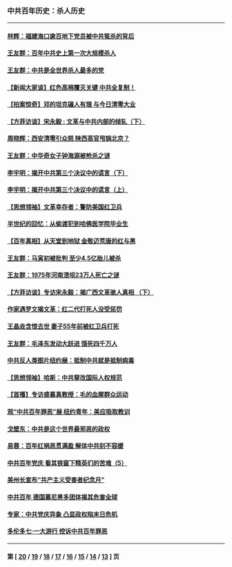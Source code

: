 ### 中共百年历史：杀人历史
---
#### [林辉：福建海口逾百地下党员被中共冤杀的背后](../../pages/nf1176106/n13878946.md?03220430) 
#### [王友群：百年中共史上第一次大规模杀人](../../pages/nf1176106/n13863785.md?03220430) 
#### [王友群：中共是全世界杀人最多的党](../../pages/nf1176106/n13860689.md?03220430) 
#### [【新闻大家谈】红色高棉覆灭关键 中共全复制！](../../pages/nf1176106/n13850222.md?03220430) 
#### [【拍案惊奇】邓的坦克碾人有理 与今日清零大业](../../pages/nf1176106/n13729574.md?03220430) 
#### [【方菲访谈】宋永毅 : 文革与中共内部的倾轧（下）](../../pages/nf1176106/n13486836.md?03220430) 
#### [周晓辉：西安清零引众怒 陕西高官甩锅北京？](../../pages/nf1176106/n13484627.md?03220430) 
#### [王友群：中华奇女子钟海源被枪杀之谜](../../pages/nf1176106/n13430555.md?03220430) 
#### [李宇明：揭开中共第三个决议中的谎言（下）](../../pages/nf1176106/n13389389.md?03220430) 
#### [李宇明：揭开中共第三个决议中的谎言（上）](../../pages/nf1176106/n13388697.md?03220430) 
#### [【思想领袖】文革幸存者：警防美国红卫兵](../../pages/nf1176106/n13339289.md?03220430) 
#### [半世纪的回忆：从偷渡犯到哈佛医学院毕业生](../../pages/nf1176106/n13345328.md?03220430) 
#### [【百年真相】从天堂到地狱 金敬迈荒唐的红与黑](../../pages/nf1176106/n13336995.md?03220430) 
#### [王友群：马寅初被批判 至少4.5亿胎儿被杀](../../pages/nf1176106/n13260313.md?03220430) 
#### [王友群：1975年河南溃坝23万人死亡之谜](../../pages/nf1176106/n13231576.md?03220430) 
#### [【方菲访谈】专访宋永毅：揭广西文革骇人真相 （下）](../../pages/nf1176106/n13209074.md?03220430) 
#### [作家遇罗文揭文革：红二代打死人没受惩罚](../../pages/nf1176106/n13205254.md?03220430) 
#### [王晶垚含恨去世 妻子55年前被红卫兵打死](../../pages/nf1176106/n13203590.md?03220430) 
#### [王友群：毛泽东发动大跃进 饿死四千万人](../../pages/nf1176106/n13177158.md?03220430) 
#### [中共反人类图片纽约展：抵制中共就是抵制病毒](../../pages/nf1176106/n13115371.md?03220430) 
#### [【思想领袖】哈斯：中共窜改国际人权规范](../../pages/nf1176106/n13053647.md?03220430) 
#### [【首播】专访盛慕真教授：毛的血腥群众运动](../../pages/nf1176106/n13091782.md?03220430) 
#### [观“中共百年罪恶”展 纽约青年：美应吸取教训](../../pages/nf1176106/n13085246.md?03220430) 
#### [戈壁东：中共是这个世界最邪恶的政权](../../pages/nf1176106/n13085641.md?03220430) 
#### [易蓉：百年红祸恶贯满盈 解体中共刻不容缓](../../pages/nf1176106/n13084455.md?03220430) 
#### [中共百年党庆 看其铁窗下精英们的苦难（5）](../../pages/nf1176106/n13076766.md?03220430) 
#### [美州长宣布“共产主义受害者纪念月”](../../pages/nf1176106/n13074024.md?03220430) 
#### [中共百年 德国慕尼黑多团体揭其危害全球](../../pages/nf1176106/n13068873.md?03220430) 
#### [专家：中共党庆异象 凸显政权陷末日危机](../../pages/nf1176106/n13067084.md?03220430) 
#### [多伦多七·一大游行 控诉中共百年罪恶](../../pages/nf1176106/n13062043.md?03220430) 

---
#### 第 [ [20](./20.md?03220430) / [19](./19.md?03220430) / [18](./18.md?03220430) / [17](./17.md?03220430) / [16](./16.md?03220430) / [15](./15.md?03220430) / [14](./14.md?03220430) / [13](./13.md?03220430) ] 页
